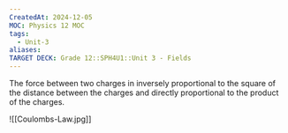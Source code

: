 ```yaml
---
CreatedAt: 2024-12-05
MOC: Physics 12 MOC
tags:
  - Unit-3
aliases: 
TARGET DECK: Grade 12::SPH4U1::Unit 3 - Fields
---
```


The force between two charges in inversely proportional to the square of the distance between the charges and directly proportional to the product of the charges. 

![[Coulombs-Law.jpg]]